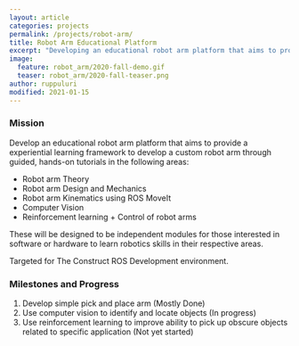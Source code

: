 ```yaml
---
layout: article
categories: projects
permalink: /projects/robot-arm/
title: Robot Arm Educational Platform
excerpt: "Developing an educational robot arm platform that aims to provide a experiential learning framework through guided, hands-on tutorials"
image:
  feature: robot_arm/2020-fall-demo.gif
  teaser: robot_arm/2020-fall-teaser.png
author: ruppuluri
modified: 2021-01-15
---
```

### Mission

Develop an educational robot arm platform that aims to provide a experiential
learning framework to develop a custom robot arm through guided, hands-on tutorials in the following areas:

- Robot arm Theory
- Robot arm Design and Mechanics
- Robot arm Kinematics using ROS MoveIt
- Computer Vision
- Reinforcement learning + Control of robot arms

These will be designed to be independent modules for those interested in software or hardware to learn robotics skills in their respective areas.

Targeted for The Construct ROS Development environment.

### Milestones and Progress

1. Develop simple pick and place arm (Mostly Done)
2. Use computer vision to identify and locate objects (In progress)
3. Use reinforcement learning to improve ability to pick up obscure objects related to specific application (Not yet started)
